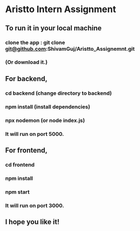 # Aristto Intern Assignment

## To run it in your local machine

### clone the app : git clone git@github.com:ShivamGuj/Aristto_Assignemnt.git
### (Or download it.)

## For backend,
### cd backend (change directory to backend)
### npm install (install dependencies)
### npx nodemon (or node index.js)
### It will run on port 5000.

## For frontend,
### cd frontend
### npm install 
### npm start
### It will run on port 3000.

## I hope you like it!
